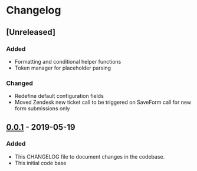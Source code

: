 # Changelog

## [Unreleased]
### Added
- Formatting and conditional helper functions
- Token manager for placeholder parsing

### Changed
- Redefine default configuration fields
- Moved Zendesk new ticket call to be triggered on SaveForm call for new form submissions only

## [0.0.1] - 2019-05-19
### Added
- This CHANGELOG file to document changes in the codebase.
- This initial code base

[0.0.1]: https://github.com/strakers/zendesk-drupal-webform/releases/tag/v0.0.1
